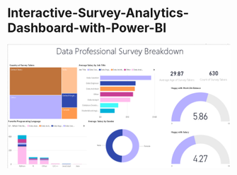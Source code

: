 # Interactive-Survey-Analytics-Dashboard-with-Power-BI
![alt text](https://github.com/myselfadib/Interactive-Survey-Analytics-Dashboard-with-Power-BI/blob/main/Interactive%20Survey%20Analytics%20Dashboard%20with%20Power%20BI%20Dashboard.png)
